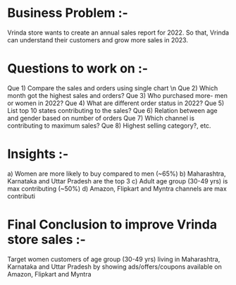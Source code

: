 # Business Problem :- 
 
Vrinda store wants to create an annual sales report for 2022. So that, Vrinda
can understand their customers and grow more sales in 2023.


# Questions to work on :- 

Que 1)  Compare the sales and orders using single chart \n
Que 2)  Which month got the highest sales and orders?
Que 3)  Who purchased more- men or women in 2022?
Que 4)  What are different order status in 2022?
Que 5)  List top 10 states contributing to the sales?
Que 6)  Relation between age and gender based on number of orders
Que 7)  Which channel is contributing to maximum sales?
Que 8)  Highest selling category?, etc.



# Insights :-  

a) Women are more likely to buy compared to men (~65%)
b) Maharashtra, Karnataka and Uttar Pradesh are the top 3
c) Adult age group (30-49 yrs) is max contributing (~50%)
d) Amazon, Flipkart and Myntra channels are max contributi

# Final Conclusion to improve Vrinda store sales :-

Target women customers of age group (30-49 yrs) living in Maharashtra, Karnataka
and Uttar Pradesh by showing ads/offers/coupons available on Amazon, Flipkart 
and Myntra
